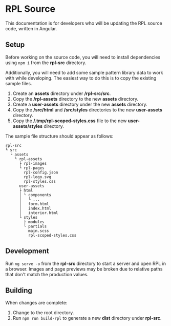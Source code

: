 # RPL Source

This documentation is for developers who will be updating the RPL source code, written in Angular.

## Setup

Before working on the source code, you will need to install dependencies using `npm i` from the **rpl-src** directory.

Additionally, you will need to add some sample pattern library data to work with while developing. The easiest way to do this is to copy the existing sample files.

1. Create an **assets** directory under **/rpl-src/src**.
1. Copy the **/rpl-assets** directory to the new **assets** directory.
1. Create a **user-assets** directory under the new **assets** directory.
1. Copy the **/src/html** and **/src/styles** directories to the new **user-assets** directory.
1. Copy the **/.tmp/rpl-scoped-styles.css** file to the new **user-assets/styles** directory.

The sample file structure should appear as follows:

```
rpl-src
└ src
  └ assets
    └ rpl-assets
      ├ rpl-images
      └ rpl-pages
        rpl-config.json
        rpl-logo.svg
        rpl-styles.css
      user-assets
      ├ html
      │ └ components
      │   └ ...
      │   form.html
      │   index.html
      │   interior.html
      └ styles
        ├ modules
        └ partials
          main.scss
          rpl-scoped-styles.css
```

## Development

Run `ng serve -o` from the **rpl-src** directory to start a server and open RPL in a browser. Images and page previews may be broken due to relative paths that don't match the production values.

## Building

When changes are complete:

1. Change to the root directory.
1. Run `npm run build-rpl` to generate a new **dist** directory under **rpl-src**.
